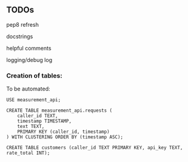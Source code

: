 ## TODOs

pep8 refresh

docstrings

helpful comments

logging/debug log

### Creation of tables:

To be automated:

```
USE measurement_api;

CREATE TABLE measurement_api.requests (
    caller_id TEXT,
    timestamp TIMESTAMP,
    text TEXT,
    PRIMARY KEY (caller_id, timestamp)
) WITH CLUSTERING ORDER BY (timestamp ASC);

CREATE TABLE customers (caller_id TEXT PRIMARY KEY, api_key TEXT, rate_total INT);
```
